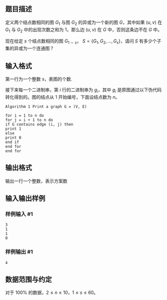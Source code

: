 ## 题目描述

定义两个结点数相同的图 $G_1$ 与图 $G_2$ 的异或为一个新的图 $G$，其中如果 $(u, v)$ 在 $G_1$ 与 $G_2$ 中的出现次数之和为 $1$，那么边 $(u, v)$ 在 $G$ 中，否则这条边不在 $G$ 中。

现在给定 $s$ 个结点数相同的图 $G_{1 \sim s}$， $S = \{G_1, G_2, \dots, G_s\}$，请问 $S$ 有多少个子集的异或为一个连通图？

## 输入格式

第一行为一个整数 $s$，表图的个数.

接下来每一个二进制串，第 $i$ 行的二进制串为 $g_i$，其中 $g_i$ 是原图通过以下伪代码转化得到的。图的结点从 $1$ 开始编号，下面设结点数为 $n$。

```
Algorithm 1 Print a graph G = (V, E)

for i = 1 to n do
for j = i + 1 to n do
if G contains edge (i, j) then
print 1
else
print 0
end if
end for
end for
```

## 输出格式

输出一行一个整数，表示方案数

## 输入输出样例

### 样例输入 #1

```input1
3 
1 
1 
0
```

### 样例输出 #1

```output1
4
```

## 数据范围与约定

对于 100% 的数据，$2 ≤ n ≤ 10$，$1 ≤ s ≤ 60$。
